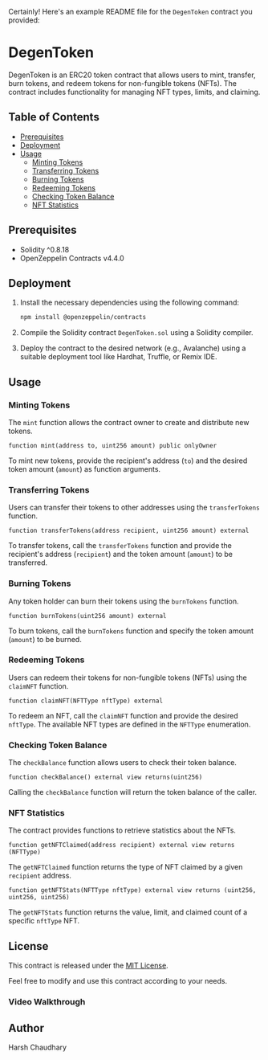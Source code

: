 Certainly! Here's an example README file for the `DegenToken` contract you provided:

# DegenToken

DegenToken is an ERC20 token contract that allows users to mint, transfer, burn tokens, and redeem tokens for non-fungible tokens (NFTs). The contract includes functionality for managing NFT types, limits, and claiming.

## Table of Contents
- [Prerequisites](#prerequisites)
- [Deployment](#deployment)
- [Usage](#usage)
  - [Minting Tokens](#minting-tokens)
  - [Transferring Tokens](#transferring-tokens)
  - [Burning Tokens](#burning-tokens)
  - [Redeeming Tokens](#redeeming-tokens)
  - [Checking Token Balance](#checking-token-balance)
  - [NFT Statistics](#nft-statistics)

## Prerequisites

- Solidity ^0.8.18
- OpenZeppelin Contracts v4.4.0

## Deployment

1. Install the necessary dependencies using the following command:
   ```bash
   npm install @openzeppelin/contracts
   ```

2. Compile the Solidity contract `DegenToken.sol` using a Solidity compiler.

3. Deploy the contract to the desired network (e.g., Avalanche) using a suitable deployment tool like Hardhat, Truffle, or Remix IDE.

## Usage

### Minting Tokens

The `mint` function allows the contract owner to create and distribute new tokens.

```solidity
function mint(address to, uint256 amount) public onlyOwner
```

To mint new tokens, provide the recipient's address (`to`) and the desired token amount (`amount`) as function arguments.

### Transferring Tokens

Users can transfer their tokens to other addresses using the `transferTokens` function.

```solidity
function transferTokens(address recipient, uint256 amount) external
```

To transfer tokens, call the `transferTokens` function and provide the recipient's address (`recipient`) and the token amount (`amount`) to be transferred.

### Burning Tokens

Any token holder can burn their tokens using the `burnTokens` function.

```solidity
function burnTokens(uint256 amount) external
```

To burn tokens, call the `burnTokens` function and specify the token amount (`amount`) to be burned.

### Redeeming Tokens

Users can redeem their tokens for non-fungible tokens (NFTs) using the `claimNFT` function.

```solidity
function claimNFT(NFTType nftType) external
```

To redeem an NFT, call the `claimNFT` function and provide the desired `nftType`. The available NFT types are defined in the `NFTType` enumeration.

### Checking Token Balance

The `checkBalance` function allows users to check their token balance.

```solidity
function checkBalance() external view returns(uint256)
```

Calling the `checkBalance` function will return the token balance of the caller.

### NFT Statistics

The contract provides functions to retrieve statistics about the NFTs.

```solidity
function getNFTClaimed(address recipient) external view returns (NFTType)
```

The `getNFTClaimed` function returns the type of NFT claimed by a given `recipient` address.

```solidity
function getNFTStats(NFTType nftType) external view returns (uint256, uint256, uint256)
```

The `getNFTStats` function returns the value, limit, and claimed count of a specific `nftType` NFT.

## License

This contract is released under the [MIT License](https://opensource.org/licenses/MIT).

Feel free to modify and use this contract according to your needs.  

### Video Walkthrough



## Author
  
Harsh Chaudhary
